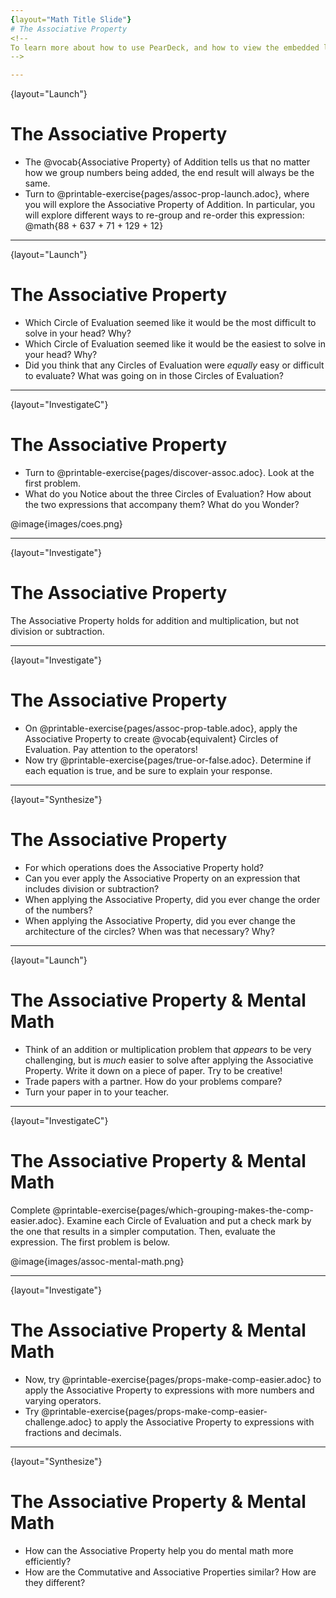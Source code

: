 ```yaml
---
{layout="Math Title Slide"}
# The Associative Property
<!--
To learn more about how to use PearDeck, and how to view the embedded links on these slides without going into present mode visit https://help.peardeck.com/en
-->

---
```

{layout="Launch"}
# The Associative Property
 

- The @vocab{Associative Property} of Addition tells us that no matter how we group numbers being added, the end result will always be the same.
- Turn to @printable-exercise{pages/assoc-prop-launch.adoc}, where you will explore the Associative Property of Addition. In particular, you will explore different ways to re-group and re-order this expression: @math{88 + 637 + 71 + 129 + 12} 

<!--
Allow students to work, encouraging them to try not only different groupings but different _structures_ as well - all of which will produce the same outcome! If possible, invite students to draw their Circles of Evaluation on the board so that the class can see all possible configurations. After students have drawn their Circles of Evaluation and had some time to consider the reflection questions, follow up with a class discussion.
-->

---
{layout="Launch"}
# The Associative Property

- Which Circle of Evaluation seemed like it would be the most difficult to solve in your head? Why?
- Which Circle of Evaluation seemed like it would be the easiest to solve in your head? Why?
- Did you think that any Circles of Evaluation were _equally_ easy or difficult to evaluate? What was going on in those Circles of Evaluation?

<!--
Students who applied the Commutative Property - merely changing the order of two numbers in the same group - would encounter Circles of Evaluation that were equally easy / challenging to evaluate.
-->


---
{layout="InvestigateC"}
# The Associative Property

- Turn to @printable-exercise{pages/discover-assoc.adoc}. Look at the first problem.
- What do you Notice about the three Circles of Evaluation? How about the two expressions that accompany them? What do you Wonder?

@image{images/coes.png}


<!--
As students complete the first page, instruct them to move on to "Discovery the Associative Property (2)" .
-->

---
{layout="Investigate"}
# The Associative Property

The Associative Property holds for addition and multiplication, but not division or subtraction.


---
{layout="Investigate"}
# The Associative Property

- On @printable-exercise{pages/assoc-prop-table.adoc}, apply the Associative Property to create @vocab{equivalent} Circles of Evaluation. Pay attention to the operators!
- Now try @printable-exercise{pages/true-or-false.adoc}. Determine if each equation is true, and be sure to explain your response.

<!--
Follow up to confirm understanding of the activities, paying specific attention to expressions with multiple operations. In these instances, students _can_ apply the Associative Property - but only on the parts of the expression that feature only addition or only multiplication.
-->

---
{layout="Synthesize"}
# The Associative Property


- For which operations does the Associative Property hold?
- Can you ever apply the Associative Property on an expression that includes division or subtraction?
- When applying the Associative Property, did you ever change the order of the numbers?
- When applying the Associative Property, did you ever change the architecture of the circles? When was that necessary? Why?

<!--
- For which operations does the Associative Property hold?
** _The Associative Property holds for multiplication and addition, but not division or subtraction._
- Can you ever apply the Associative Property on an expression that includes division or subtraction?
** _Yes. If the expression *also* includes addition or multiplication, there might be an opportunity to change the groupings without changing the value of the expression._
- When applying the Associative Property, did you ever change the order of the numbers?
** _Yes, students will change the numbers' order throughout the lesson._
- When applying the Associative Property, did you ever change the architecture of the circles? (For instance, did you ever change “three nested circles” to “two-circles-in-a-circle”?) When was that necessary? Why?
** _Yes, sometimes to change the groupings, we also changed the structure of the expression._
-->



---
{layout="Launch"}
# The Associative Property & Mental Math

- Think of an addition or multiplication problem that _appears_ to be very challenging, but is _much_ easier to solve after applying the Associative Property. Write it down on a piece of paper. Try to be creative!
- Trade papers with a partner. How do your problems compare?
- Turn your paper in to your teacher.

<!--
We encourage you to review students' submissions, and write a few on the board to discuss as a class. We want to sharpen students' eyes and help them develop the ability to spot instances when they might apply the Associative Property in any context.
-->


---
{layout="InvestigateC"}
# The Associative Property & Mental Math

Complete @printable-exercise{pages/which-grouping-makes-the-comp-easier.adoc}. Examine each Circle of Evaluation and put a check mark by the one that results in a simpler computation. Then, evaluate the expression. The first problem is below.

@image{images/assoc-mental-math.png}


---
{layout="Investigate"}
# The Associative Property & Mental Math

- Now, try @printable-exercise{pages/props-make-comp-easier.adoc} to apply the Associative Property to expressions with more numbers and varying operators.
- Try @printable-exercise{pages/props-make-comp-easier-challenge.adoc} to apply the Associative Property to expressions with fractions and decimals.


---
{layout="Synthesize"}
# The Associative Property & Mental Math


- How can the Associative Property help you do mental math more efficiently?
- How are the Commutative and Associative Properties similar? How are they different?
